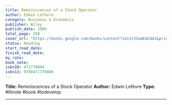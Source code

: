 ```yaml
---
title: Reminiscences of a Stock Operator
author: Edwin Lefèvre
category: Business & Economics
publisher: Wiley
publish_date: 2006
total_page: 288
cover_url: "https://books.google.com/books/content?id=1t3IwAEACAAJ&printsec=frontcover&img=1&zoom=1&source=gbs_api"
status: Reading
start_read_date: 
finish_read_date: 
my_rate: 
book_note: 
isbn10: 471770884
isbn13: 9780471770886
---
```

**Title:** Reminiscences of a Stock Operator
**Author:** Edwin Lefèvre
**Type:** #litnote #book #todevelop 

---